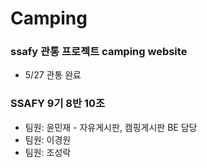 # Camping
### ssafy 관통 프로젝트 camping website
* 5/27 관통 완료

### SSAFY 9기 8반 10조
* 팀원: 윤민재 - 자유게시판, 캠핑게시판 BE 담당
* 팀원: 이경원
* 팀원: 조성락
